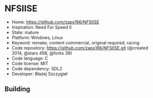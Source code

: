 # NFSIISE

- Home: https://github.com/zaps166/NFSIISE
- Inspiration: Need For Speed II
- State: mature
- Platform: Windows, Linux
- Keyword: remake, content commercial, original required, racing
- Code repository: https://github.com/zaps166/NFSIISE.git (@created 2014, @stars 498, @forks 39)
- Code language: C
- Code license: MIT
- Code dependency: SDL2
- Developer: Błażej Szczygieł

## Building
